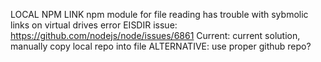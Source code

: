 
LOCAL NPM LINK
npm module for file reading has trouble with sybmolic links on virtual drives error EISDIR
issue: https://github.com/nodejs/node/issues/6861
Current: current solution, manually copy local repo into file
ALTERNATIVE: use proper github repo?
